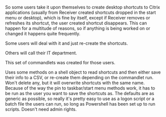 So some users take it upon themselves to create desktop shortcuts to Citrix applications (usually from Receiver created shortcuts dropped in the start menu or desktop), which is fine by itself, except if Receiver removes or refreshes its shortcut, the user created shortcut disappears. This can happen for a multitude of reasons, so if anything is being worked on or changed it happens quite frequently.

Some users will deal with it and just re-create the shortcuts. 

Others will call their IT department.

This set of commandlets was created for those users.

Uses some methods on a shell object to read shortcuts and then either save their info to a CSV, or re-create them depending on the commandlet run. Won't delete any, but it will overwrite shortcuts with the same name. Because of the way the pin to taskbar/start menu methods work, it has to be run as the user you want to save the shortcuts as. The defaults are as generic as possible, so really it's pretty easy to use as a logon script or a batch file the users can run, so long as Powershell has been set up to run scripts. Doesn't need admin rights.
